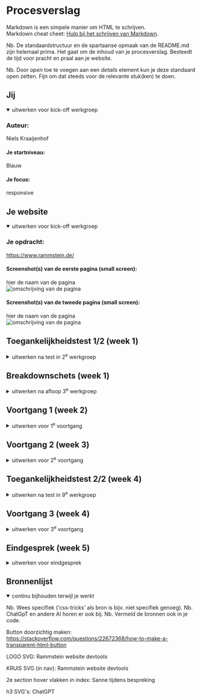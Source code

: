 # Procesverslag
Markdown is een simpele manier om HTML te schrijven.  
Markdown cheat cheet: [Hulp bij het schrijven van Markdown](https://github.com/adam-p/markdown-here/wiki/Markdown-Cheatsheet).

Nb. De standaardstructuur en de spartaanse opmaak van de README.md zijn helemaal prima. Het gaat om de inhoud van je procesverslag. Besteedt de tijd voor pracht en praal aan je website.

Nb. Door *open* toe te voegen aan een *details* element kun je deze standaard open zetten. Fijn om dat steeds voor de relevante stuk(ken) te doen.





## Jij

<details open>
  <summary>uitwerken voor kick-off werkgroep</summary>

  ### Auteur:
  Niels Kraaijenhof

  #### Je startniveau:
  Blauw

  #### Je focus:
  responsive
 
</details>





## Je website

<details open>
  <summary>uitwerken voor kick-off werkgroep</summary>

  ### Je opdracht:
  https://www.rammstein.de/

  #### Screenshot(s) van de eerste pagina (small screen): 
  hier de naam van de pagina  
  <img src="readme-images/ss1.jpg" width="375px" alt="omschrijving van de pagina">

  #### Screenshot(s) van de tweede pagina (small screen):
  hier de naam van de pagina  
  <img src="readme-images/ss2.jpg" width="375px" alt="omschrijving van de pagina">
 
</details>



## Toegankelijkheidstest 1/2 (week 1)

<details>
  <summary>uitwerken na test in 2<sup>e</sup> werkgroep</summary>

  ### Bevindingen
  Lijst met je bevindingen die in de test naar voren kwamen: 
  - geen darkmode optie
  - totaal geen semantische code
  - geen juist gebruik (totale afwezigheid) van nav en h1, h2 enz
  - zeer veel divs

</details>



## Breakdownschets (week 1)

<details>
  <summary>uitwerken na afloop 3<sup>e</sup> werkgroep</summary>

  ### de hele pagina: 
  <img src="readme-images/dummy-plaatje.jpg" width="375px" alt="breakdown van de hele pagina">

  ### dynamisch deel (bijv menu): 
  <img src="readme-images/dummy-plaatje.jpg" width="375px" alt="breakdown van een dynamisch deel">

  ### wellicht nog een dynamisch deel (bijv filter): 
  <img src="readme-images/dummy-plaatje.jpg" width="375px" alt="breakdown van nog een dynamisch deel">

</details>





## Voortgang 1 (week 2)

<details>
  <summary>uitwerken voor 1<sup>e</sup> voortgang</summary>

  ### Stand van zaken
  hier dit ging goed & dit was lastig (neem ook screenshots op van delen van je website en code)
  De HTML lukt wel (denk ik) het is uiteraard vooral overnemen. Maar de css is een beetje afgezakt merk ik, 
  de styling lukt nog niet helemaal. Ik loop een beetje vast daarmee.

  ### Agenda voor meeting
  samen met je groepje opstellen

  | Niels          | student 2          | student 3    | student 4        |
  | ---            | ---                | ---          | ---              |
  | Css begrippen  | en dit             | en ik dit    | en dan ik dat    |
  | do's en dont's | dit als er tijd is | nog een punt | dit wil ik zeker |
  | ...            | ...                | ...          | ...              |


  ### Verslag van meeting
  hier na afloop snel de uitkomsten van de meeting vastleggen

  - punt 1
  - punt 2
  - nog een punt
  - ...

</details>





## Voortgang 2 (week 3)

<details>
  <summary>uitwerken voor 2<sup>e</sup> voortgang</summary>

  ### Stand van zaken
  hier dit ging goed & dit was lastig (neem ook screenshots op van delen van je website en code)


  ### Agenda voor meeting
  samen met je groepje opstellen

  | student 1      | student 2          | student 3    | student 4        |
  | ---            | ---                | ---          | ---              |
  | interactief menu  | en dit             | en ik dit    | en dan ik dat    |
  |                | dit als er tijd is | nog een punt | dit wil ik zeker |
  | ...            | ...                | ...          | ...              |


  ### Verslag van meeting
  hier na afloop snel de uitkomsten van de meeting vastleggen

  De vraag was hoe ik een bepaald stukje in de section kon vormgeven. Sanne heeft dit uitgelegd en hier fijn bij geholpen.
- ...

</details>





## Toegankelijkheidstest 2/2 (week 4)

<details>
  <summary>uitwerken na test in 9<sup>e</sup> werkgroep</summary>

  ### Bevindingen
  - originele website doet het niet goed met screenreader
  - sommige stukken wel, maar anderen slaat hij over.
  - geoefend met screenreaders, notities gemaakt van keyboard shortcuts

</details>





## Voortgang 3 (week 4)

<details>
  <summary>uitwerken voor 3<sup>e</sup> voortgang</summary>

  ### Stand van zaken
  hier dit ging goed & dit was lastig (neem ook screenshots op van delen van je website en code)


  ### Agenda voor meeting
  samen met je groepje opstellen

  | student 1      | student 2          | student 3    | student 4        |
  | ---            | ---                | ---          | ---              |
  | algemene indruk  | en dit             | en ik dit    | en dan ik dat    |
  |                | dit als er tijd is | nog een punt | dit wil ik zeker |
  | ...            | ...                | ...          | ...              |


  ### Verslag van meeting
  hier na afloop snel de uitkomsten van de meeting vastleggen

 er waren ee npaar kleine dingetjes, uiteindelijk heb ik de oplossingen zelf gevonden.

</details>





## Eindgesprek (week 5)

<details>
  <summary>uitwerken voor eindgesprek</summary>

  ### Je uitkomst - karakteristiek screenshots:
  <img src="readme-images/ss3.png" width="375px" alt="uitomst opdracht 1">


  ### Dit ging goed/Heb ik geleerd: 
  - heel veel css elementen
  - gestructureerd te werk gaan in html/css
  - nth-of-... begrijpen en er mee werken
  - werken met grid

  <img src="readme-images/ss4.jpg" width="375px" alt="top">


  ### Dit was lastig/Is niet gelukt:
  - helaas had ik geen tijd meer om de footer te stylen
  - de homebutton doet het niet
  - ik had het allemaal net iets strakker en exacter gewild

  <img src="readme-images/ss5.jpg" width="375px" alt="bummer">
</details>





## Bronnenlijst

<details open>
  <summary>continu bijhouden terwijl je werkt</summary>

  Nb. Wees specifiek ('css-tricks' als bron is bijv. niet specifiek genoeg). 
  Nb. ChatGpT en andere AI horen er ook bij.
  Nb. Vermeld de bronnen ook in je code.

Button doorzichtig maken: 
    https://stackoverflow.com/questions/22672368/how-to-make-a-transparent-html-button

LOGO SVG: 
    Rammstein website devtools

KRUIS SVG (in nav):
    Rammstein website devtools

2e section hover vlakken in index:
    Sanne tijdens bespreking

h3 SVG's: 
    ChatGPT

</details>
